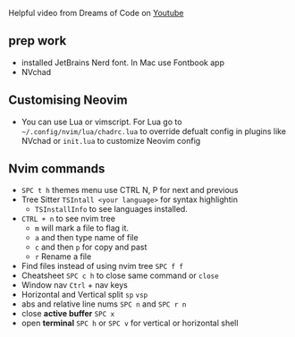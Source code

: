 Helpful video from Dreams of Code on [Youtube](https://www.youtube.com/watch?v=Mtgo-nP_r8Y&ab_channel=DreamsofCode)


## prep work
- installed JetBrains Nerd font. In Mac use Fontbook app
- NVchad

## Customising Neovim
- You can use Lua or vimscript. For Lua go to `~/.config/nvim/lua/chadrc.lua` to override defualt config in plugins like NVchad or `init.lua` to customize Neovim config 

## Nvim commands
- `SPC t h` themes menu use CTRL N, P for next and previous
- Tree Sitter `TSIntall <your language>` for syntax highlightin 
    - `TSInstallInfo` to see languages installed.   
- `CTRL + n` to see nvim tree
    - `m` will mark a file to flag it. 
    - `a` and then type name of file
    - `c` and then `p` for copy and past
    - `r` Rename a file  
- Find files instead of using nvim tree `SPC f f` 
- Cheatsheet `SPC c h` to close same command or `close`
- Window nav `Ctrl` + nav keys
- Horizontal and Vertical split `sp` `vsp`
- abs and relative line nums `SPC n` and `SPC r n`
- close **active buffer** `SPC x`  
- open **terminal** `SPC h` or `SPC v` for vertical or horizontal shell


